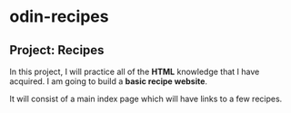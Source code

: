 # odin-recipes
<h2>Project: Recipes</h2>
<p>In this project, I will practice all of the <strong>HTML</strong> knowledge that I have acquired. I am going to build a <strong>basic recipe website</strong>.</p>
<p> It will consist of a main index page which will have links to a few recipes.</p>